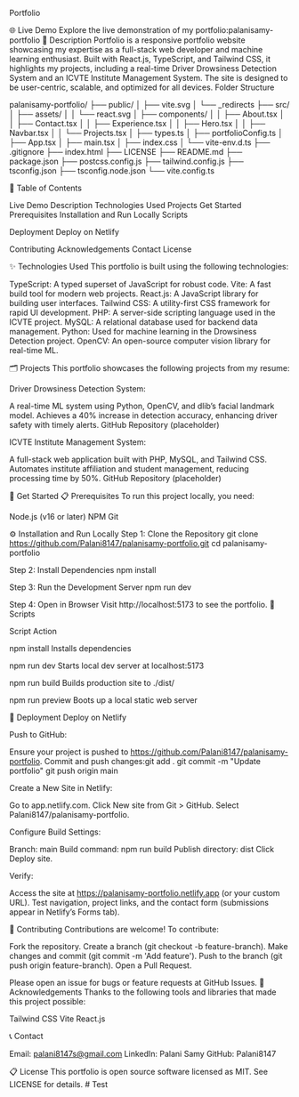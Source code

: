 Portfolio



🌐 Live Demo
Explore the live demonstration of my portfolio:palanisamy-portfolio
📝 Description
Portfolio is a responsive portfolio website showcasing my expertise as a full-stack web developer and machine learning enthusiast. Built with React.js, TypeScript, and Tailwind CSS, it highlights my projects, including a real-time Driver Drowsiness Detection System and an ICVTE Institute Management System. The site is designed to be user-centric, scalable, and optimized for all devices.
Folder Structure

palanisamy-portfolio/
├── public/
│   ├── vite.svg
│   └── _redirects
├── src/
│   ├── assets/
│   │   └── react.svg
│   ├── components/
│   │   ├── About.tsx
│   │   ├── Contact.tsx
│   │   ├── Experience.tsx
│   │   ├── Hero.tsx
│   │   ├── Navbar.tsx
│   │   └── Projects.tsx
│   ├── types.ts
│   ├── portfolioConfig.ts
│   ├── App.tsx
│   ├── main.tsx
│   ├── index.css
│   └── vite-env.d.ts
├── .gitignore
├── index.html
├── LICENSE
├── README.md
├── package.json
├── postcss.config.js
├── tailwind.config.js
├── tsconfig.json
├── tsconfig.node.json
└── vite.config.ts



📖 Table of Contents

Live Demo
Description
Technologies Used
Projects
Get Started
Prerequisites
Installation and Run Locally
Scripts


Deployment
Deploy on Netlify


Contributing
Acknowledgements
Contact
License

✨ Technologies Used
This portfolio is built using the following technologies:

TypeScript: A typed superset of JavaScript for robust code.
Vite: A fast build tool for modern web projects.
React.js: A JavaScript library for building user interfaces.
Tailwind CSS: A utility-first CSS framework for rapid UI development.
PHP: A server-side scripting language used in the ICVTE project.
MySQL: A relational database used for backend data management.
Python: Used for machine learning in the Drowsiness Detection project.
OpenCV: An open-source computer vision library for real-time ML.


🗂️ Projects
This portfolio showcases the following projects from my resume:

Driver Drowsiness Detection System:

A real-time ML system using Python, OpenCV, and dlib’s facial landmark model.
Achieves a 40% increase in detection accuracy, enhancing driver safety with timely alerts.
GitHub Repository (placeholder)


ICVTE Institute Management System:

A full-stack web application built with PHP, MySQL, and Tailwind CSS.
Automates institute affiliation and student management, reducing processing time by 50%.
GitHub Repository (placeholder)



🧰 Get Started
📋 Prerequisites
To run this project locally, you need:

Node.js (v16 or later)
NPM
Git

⚙️ Installation and Run Locally
Step 1: Clone the Repository
git clone https://github.com/Palani8147/palanisamy-portfolio.git
cd palanisamy-portfolio

Step 2: Install Dependencies
npm install

Step 3: Run the Development Server
npm run dev

Step 4: Open in Browser
Visit http://localhost:5173 to see the portfolio.
📜 Scripts



Script
Action



npm install
Installs dependencies


npm run dev
Starts local dev server at localhost:5173


npm run build
Builds production site to ./dist/


npm run preview
Boots up a local static web server


🚀 Deployment
Deploy on Netlify

Push to GitHub:

Ensure your project is pushed to https://github.com/Palani8147/palanisamy-portfolio.
Commit and push changes:git add .
git commit -m "Update portfolio"
git push origin main




Create a New Site in Netlify:

Go to app.netlify.com.
Click New site from Git > GitHub.
Select Palani8147/palanisamy-portfolio.


Configure Build Settings:

Branch: main
Build command: npm run build
Publish directory: dist
Click Deploy site.


Verify:

Access the site at https://palanisamy-portfolio.netlify.app (or your custom URL).
Test navigation, project links, and the contact form (submissions appear in Netlify’s Forms tab).



🔧 Contributing
Contributions are welcome! To contribute:

Fork the repository.
Create a branch (git checkout -b feature-branch).
Make changes and commit (git commit -m 'Add feature').
Push to the branch (git push origin feature-branch).
Open a Pull Request.

Please open an issue for bugs or feature requests at GitHub Issues.
💎 Acknowledgements
Thanks to the following tools and libraries that made this project possible:

Tailwind CSS
Vite
React.js

📞 Contact

Email: palani8147s@gmail.com
LinkedIn: Palani Samy
GitHub: Palani8147

📋 License
This portfolio is open source software licensed as MIT. See LICENSE for details.
#   T e s t  
 